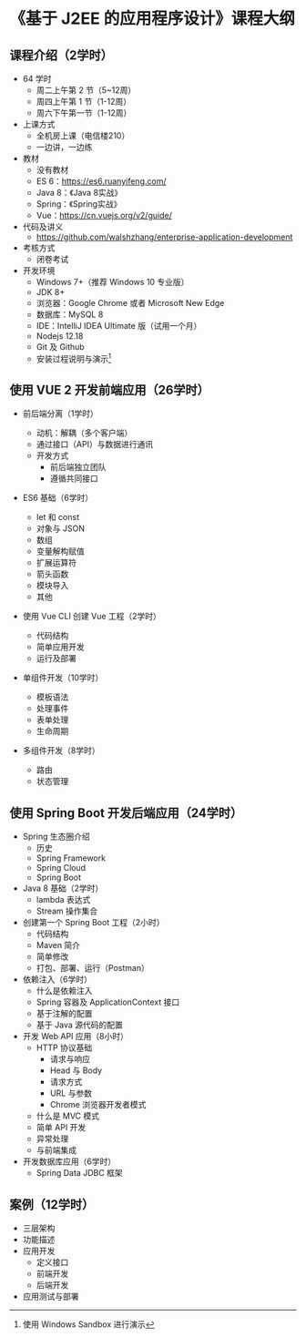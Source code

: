 # 《基于 J2EE 的应用程序设计》课程大纲

## 课程介绍（2学时）

* 64 学时
  * 周二上午第 2 节（5~12周）
  * 周四上午第 1 节（1-12周）
  * 周六下午第一节（1-12周）
* 上课方式
  * 全机房上课（电信楼210）
  * 一边讲，一边练
* 教材
  * 没有教材
  * ES 6：https://es6.ruanyifeng.com/
  * Java 8：《Java 8实战》
  * Spring：《Spring实战》
  * Vue：https://cn.vuejs.org/v2/guide/
* 代码及讲义
  * https://github.com/walshzhang/enterprise-application-development
* 考核方式
  * 闭卷考试
* 开发环境
  * Windows 7+（推荐 Windows 10 专业版）
  * JDK 8+
  * 浏览器：Google Chrome 或者 Microsoft New Edge
  * 数据库：MySQL 8
  * IDE：IntelliJ IDEA Ultimate 版（试用一个月）
  * Nodejs 12.18
  * Git 及 Github
  * 安装过程说明与演示[^1]

## 使用 VUE 2 开发前端应用（26学时）

* 前后端分离（1学时）
  * 动机：解耦（多个客户端）
  * 通过接口（API）与数据进行通讯
  * 开发方式
    * 前后端独立团队
    * 遵循共同接口
* ES6 基础（6学时）
  * let 和 const
  * 对象与 JSON
  * 数组
  * 变量解构赋值
  * 扩展运算符
  * 箭头函数
  * 模块导入
  * 其他

* 使用 Vue CLI 创建 Vue 工程（2学时）
  * 代码结构
  * 简单应用开发
  * 运行及部署

* 单组件开发（10学时）
  * 模板语法
  * 处理事件
  * 表单处理
  * 生命周期
* 多组件开发（8学时）
  * 路由
  * 状态管理

## 使用 Spring Boot 开发后端应用（24学时）

* Spring 生态圈介绍
  * 历史
  * Spring Framework
  * Spring Cloud
  * Spring Boot
* Java 8 基础（2学时）
  * lambda 表达式
  * Stream 操作集合
* 创建第一个 Spring Boot 工程（2小时）
  * 代码结构
  * Maven 简介
  * 简单修改
  * 打包、部署、运行（Postman）
* 依赖注入（6学时）
  * 什么是依赖注入
  * Spring 容器及 ApplicationContext 接口
  * 基于注解的配置
  * 基于 Java 源代码的配置
* 开发 Web API 应用（8小时）
  * HTTP 协议基础
    * 请求与响应
    * Head 与 Body
    * 请求方式
    * URL 与参数
    * Chrome 浏览器开发者模式
  * 什么是 MVC 模式
  * 简单 API 开发
  * 异常处理
  * 与前端集成
* 开发数据库应用（6学时）
  * Spring Data JDBC 框架

## 案例（12学时）

* 三层架构
* 功能描述
* 应用开发
  * 定义接口
  * 前端开发
  * 后端开发
* 应用测试与部署

[^1]: 使用 Windows Sandbox 进行演示